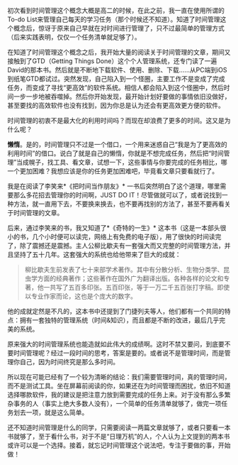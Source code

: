   
初次看到时间管理这个概念大概是高二的时候，在此之前，我一直在使用所谓的To-do List来管理自己每天的学习任务（那个时候还不知道）。知道了时间管理这个概念后，惊讶于原来自己早就在对时间进行管理了，只不过最简单的管理方式（后来实践表明，仅仅一个任务清单就足够了）。

在知道了时间管理这个概念之后，我开始大量的阅读关于时间管理的文章，期间又接触到了GTD（Getting Things Done）这个个人管理系统，还专门读了一遍David的那本书。然后就是不断地下载软件、使用、删除、下载……从PC端到iOS到纸笔GTD都试过。突然发现，自己陷入到一个怪圈，主要工作不是变成了完成任务，而变成了寻找“更高效”的软件系统。相信人都会陷入到这个怪圈中，然后时间一步一步地被吞噬掉。然后你开始发现，最开始计划好要做的事情依旧没做好，甚至要找的高效软件也没有找到，因为你总是认为还会有更高效更方便的软件。

时间管理的初衷不是最大化的利用时间吗？而现在却浪费了更多的时间。这又是为什么呢？

**懒惰**。是的，时间管理只不过是一个借口，一个用来迷惑自己“我是为了更高效的利用时间”的借口。说白了就是自己的懒惰，你就是不想完成任务，然后把“时间管理”当成幌子，找工具、看文章，试想一下，这些事情与你要完成的任务相比，哪一个更加困难？我想应该是你的任务更加困难吧，毕竟看文章只要看就行了。

我是在阅读了李笑来*《把时间当作朋友》* 一书后突然明白了这个道理，哪里需要那么多花招去管理你的时间啊，JUST DO IT！尽管做就可以了，或者说找到一种方法，就一直用下去，不要换来换去，也不要再找别的方法了，甚至不要再看关于时间管理的文章。

后来，通过李笑来的书，我又知道了*《奇特的一生》* 这本书（这是一本部头很小的书，几个小时便可以读完，网络上有免费的电子版），用了很快的时间读完了，除了震撼还是震撼。主人公柳比歇夫有一套强大而又完整的时间管理方法，并且坚持了五十几年。这套强大的系统也给他带来了巨大的成就：

>柳比歇夫生前发表了七十来部学术著作。其中有分散分析、生物分类学、昆虫学方面的经典著作；这些著作在国外广为翻译出版。各种各样的论文和专著，他一共写了五百多印张。五百印张，等于一万二千五百张打字稿。即使以专业作家而论，这也是个庞大的数字。

他的成就定然是不凡的，这本书中还提到了门捷列夫等人，他们都有一个共同的特点：拥有一套独特的管理系统（时间&知识），而且都是不断的改进，最后几乎完美的系统。

原来强大的时间管理系统也能造就如此伟大的成绩啊。这时不禁又要问，到底要不要时间管理呢？经过一段时间的思考，答案是要的。或者说不是管理时间，而是管理你自己，因为时间终究是那么多时间。

所以现在可能已经有了一个较为清晰的结论：我们需要管理时间，真的管理时间，而不是测试工具。坐在屏幕前阅读的你，如果还在为时间管理而困扰，依旧不知道选择哪款软件，我的建议是把注意力放到需要完成的任务上来。对于没有那么多繁杂事务的人（事实上绝大多数人没有），一个简单的任务清单就够了，做完一项任务划去一项，就是这么简单。

还不知道时间管理是什么的同学，只需要阅读一两篇文章就够了，或者只要看一本书就够了，至于看什么书，对于不是“日理万机”的人，个人认为上文提到的两本书或许可以是一个选择。接着，就忘记时间管理这个说法吧，专注于要做的事，开始做！
